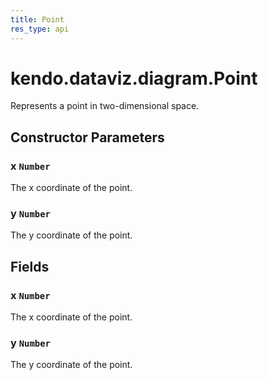 ```yaml
---
title: Point
res_type: api
---
```


# kendo.dataviz.diagram.Point

Represents a point in two-dimensional space.

## Constructor Parameters

### x `Number`

The x coordinate of the point.

### y `Number`

The y coordinate of the point.

## Fields

### x `Number`

The x coordinate of the point.

### y `Number`

The y coordinate of the point.
